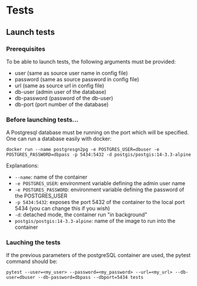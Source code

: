 # Tests

## Launch tests
### Prerequisites
To be able to launch tests, the following arguments must be provided:
- user (same as source user name in config file)
- password (same as source password in config file)
- url (same as source url in config file)
- db-user (admin user of the database)
- db-password (password of the db-user)
- db-port (port number of the database)

### Before launching tests...
A Postgresql database must be running on the port which will be specified.
One can run a database easily with docker:

`docker run --name postgresgn2pg -e POSTGRES_USER=dbuser -e POSTGRES_PASSWORD=dbpass -p 5434:5432 -d postgis/postgis:14-3.3-alpine`

Explanations:
- `--name`: name of the container
- `-e POSTGRES_USER`: environment variable defining the admin user name
- `-e POSTGRES_PASSWORD`: environment variable defining the password of the POSTGRES_USER
- `-p 5434:5432`: exposes the port 5432 of the container to the local port 5434
  (you can change this if you wish)
- `-d`: detached mode, the container run "in background"
- `postgis/postgis:14-3.3-alpine`: name of the image to run into the container

### Lauching the tests

If the previous parameters of the postgreSQL container are used, the pytest
command should be:

`pytest --user=<my_user> --password=<my_password> --url=<my_url> --db-user=dbuser --db-password=dbpass --dbport=5434 tests`


